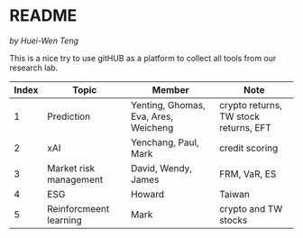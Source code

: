 # README

*by Huei-Wen Teng*

This is a nice try to use gitHUB as a platform to collect all tools from our research lab. 


|Index|Topic | Member |Note|
|---|---|---|---|
|1 | Prediction | Yenting, Ghomas, Eva, Ares, Weicheng| crypto returns, TW stock returns, EFT|
|2 | xAI | Yenchang, Paul, Mark| credit scoring|
|3 | Market risk management| David, Wendy, James| FRM, VaR, ES|
|4 | ESG | Howard| Taiwan|
| 5| Reinforcmeent learning | Mark | crypto and TW stocks|

